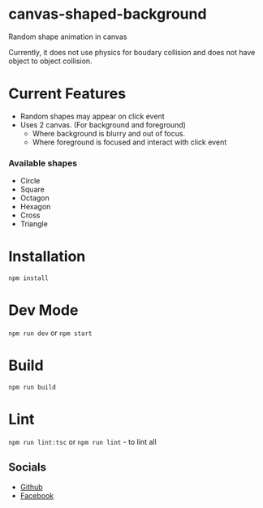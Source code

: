 # canvas-shaped-background
Random shape animation in canvas

Currently, it does not use physics for boudary collision
and does not have object to object collision.

# Current Features

- Random shapes may appear on click event
- Uses 2 canvas. (For background and foreground)
  - Where background is blurry and out of focus.
  - Where foreground is focused and interact with click event

### Available shapes
 - Circle
 - Square
 - Octagon
 - Hexagon
 - Cross
 - Triangle

# Installation

`npm install`

# Dev Mode

`npm run dev` or `npm start`

# Build

`npm run build`

# Lint

`npm run lint:tsc` or `npm run lint` - to lint all

## Socials

- [Github](https://github.com/jxmked)
- [Facebook](https://www.facebook.com/deguia25)
